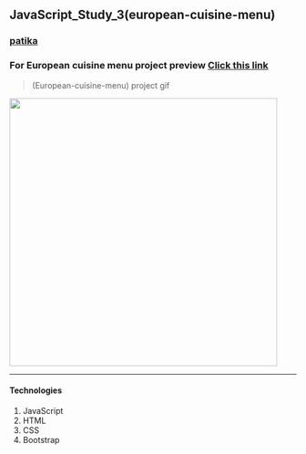 ## JavaScript_Study_3(european-cuisine-menu)
### [patika](https://academy.patika.dev/tr/profile)
### For European cuisine menu project preview [Click  this link](https://kaderergin.github.io/JavaScript/Javascript_Study_3/) 

> (European-cuisine-menu) project gif



<img src="img/european_menu.gif"  width="470ox" height="470px">
<hr>

#### Technologies
1. JavaScript
1. HTML
1. CSS
1. Bootstrap
